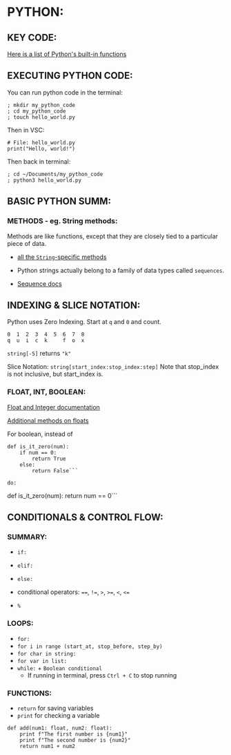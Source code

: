 # PYTHON:

## KEY CODE:
[Here is a list of Python's built-in functions](https://docs.python.org/3/library/functions.html)


## EXECUTING PYTHON CODE:
You can run python code in the terminal:
```
; mkdir my_python_code
; cd my_python_code
; touch hello_world.py
```

Then in VSC:
```
# File: hello_world.py
print("Hello, world!")
```

Then back in terminal:
```
; cd ~/Documents/my_python_code
; python3 hello_world.py
```



## BASIC PYTHON SUMM:

### METHODS - eg. String methods:
Methods are like functions, except that they are closely tied to a particular piece of data.

* [all the `String`-specific methods](https://docs.python.org/3/library/stdtypes.html#text-sequence-type-str)

* Python strings actually belong to a family of data types called `sequences`.
* [Sequence docs](https://docs.python.org/3/library/stdtypes.html#sequence-types-list-tuple-range)


## INDEXING & SLICE NOTATION:
Python uses Zero Indexing. Start at `q` and `0` and count.
<i></i>

```
0  1  2  3  4  5  6  7  8
q  u  i  c  k     f  o  x
```
`string[-5]` returns `"k"`

Slice Notation:
`string[start_index:stop_index:step]` 
Note that stop_index is not inclusive, but start_index is.



### FLOAT, INT, BOOLEAN:
[Float and Integer documentation](https://docs.python.org/3/library/stdtypes.html#numeric-types-int-float-complex)

[Additional methods on floats](https://docs.python.org/3/library/stdtypes.html#additional-methods-on-float)

For boolean, instead of
```
def is_it_zero(num):
    if num == 0:
        return True
    else:
        return False```

do:

```
def is_it_zero(num):
    return num == 0```


## CONDITIONALS & CONTROL FLOW:

### SUMMARY:

* `if:` 
* `elif:`
* `else:`

* conditional operators: `==`, `!=`, `>`, `>=`, `<`, `<=`
* `%`

### LOOPS:

* `for:`
* `for i in range (start_at, stop_before, step_by)`
* `for char in string:`
* `for var in list:`
* `while:` + `Boolean conditional`
  * If running in terminal, press `Ctrl + C` to stop running


### FUNCTIONS:

* `return` for saving variables
* `print` for checking a variable

```
def add(num1: float, num2: float):
    print f"The first number is {num1}"
    print f"The second number is {num2}"
    return num1 + num2
```